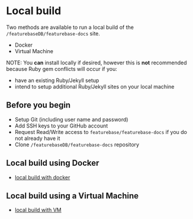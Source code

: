 # Local build

Two methods are available to run a local build of the `/featurebaseDB/featurebase-docs` site.

* Docker
* Virtual Machine

NOTE: You **can** install locally if desired, however this is **not** recommended because Ruby gem conflicts will occur if you:
* have an existing Ruby/Jekyll setup
* intend to setup additional Ruby/Jekyll sites on your local machine

## Before you begin

* Setup Git (including user name and password)
* Add SSH keys to your GitHub account
* Request Read/Write access to `featurebase/featurebase-docs` if you do not already have it
* Clone `/featurebaseDB/featurebase-docs` repository

## Local build using Docker

* [local build with docker](/help-on-help/local-build-with-docker.md)

## Local build using a Virtual Machine

* [local build with VM](/help-on-help/local-build-with-vm.md)
